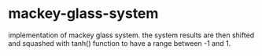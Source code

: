 # mackey-glass-system
implementation of mackey glass system. the system results are then shifted and squashed with tanh() function to have a range between -1 and 1.
